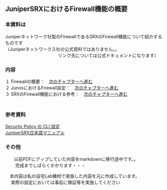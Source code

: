 ## JuniperSRXにおけるFirewall機能の概要

### 本資料は
Juniperネットワーク社製のFirewallであるSRXのFirewall機能について紹介するものです <br>
（Juniperネットワークス社の公式資料ではありません。。<br>
　　　　　　　　　　　　リンク先については公式ドキュメントになります）<br>
            
### 内容
１ Firewallの概要：　[次のチャプターへ進む](./Firewall-ovewview.md) <br>
２ JunosにおけるFirewall設定：　[次のチャプターへ進む](./Junos-Firewall-config.md)<br> 
３ SRXのFirewall機能における参考：　[次のチャプターへ進む](./Firewall-reference.md)<br>　

### 参考資料
  [Security Policy の CLI 設定](https://www.juniper.net/content/dam/www/assets/additional-resources/jp/ja/301-security-policy.pdf)<br>
  [JuniperSRX日本語マニュアル](https://junipernetworks.zendesk.com/hc/ja/articles/6484920105103-SRX-%E6%97%A5%E6%9C%AC%E8%AA%9E%E3%83%9E%E3%83%8B%E3%83%A5%E3%82%A2%E3%83%AB)<br>
   

### その他
　　以前PDFにアップしていた内容をmarkdownに移行途中です。。<br>　
  　完成までしばらくかかります・・・　　
 
 　本内容は私の自宅Lab機材で実施した内容を元に作成しています。<br>　
  実際の設定においては事前に検証等を実施してください<br>　


  
